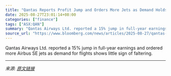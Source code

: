 ```yaml
---
title: "Qantas Reports Profit Jump and Orders More Jets as Demand Holds"
date: 2025-08-27T23:01:14+08:00
categories: ["finance"]
tags: ["ASX:QAN"]
summary: "Qantas Airways Ltd. reported a 15% jump in full-year earnings and ordered more Airbus SE jets as demand for flights shows little sign of faltering."
source_url: "https://www.bloomberg.com/news/articles/2025-08-27/qantas-reports-profit-jump-and-orders-more-jets-as-demand-holds"
---
```


Qantas Airways Ltd. reported a 15% jump in full-year earnings and ordered more Airbus SE jets as demand for flights shows little sign of faltering.

---

*来源: [原文链接](https://www.bloomberg.com/news/articles/2025-08-27/qantas-reports-profit-jump-and-orders-more-jets-as-demand-holds)*
